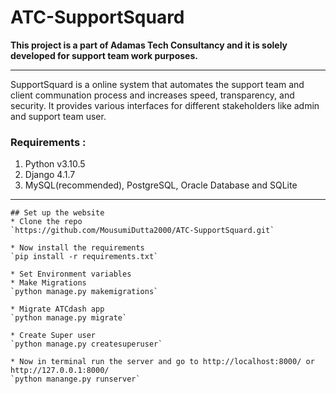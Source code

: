 # ATC-SupportSquard

<b> This project is a part of Adamas Tech Consultancy and it is solely developed for support team work purposes. </b>

<hr>

SupportSquard is a online system that automates the support team and client communation process and
increases speed, transparency, and security. It provides various interfaces for different stakeholders like admin and support team user. 

### Requirements :
1. Python v3.10.5
2. Django 4.1.7  
3. MySQL(recommended), PostgreSQL, Oracle Database and SQLite  

<hr>

```
## Set up the website
* Clone the repo  
`https://github.com/MousumiDutta2000/ATC-SupportSquard.git`

```
```  
* Now install the requirements  
`pip install -r requirements.txt`
```
```
* Set Environment variables
* Make Migrations  
`python manage.py makemigrations`
```
```
* Migrate ATCdash app  
`python manage.py migrate`
```
```
* Create Super user  
`python manage.py createsuperuser`
```
```
* Now in terminal run the server and go to http://localhost:8000/ or http://127.0.0.1:8000/ 
`python manange.py runserver`
```
